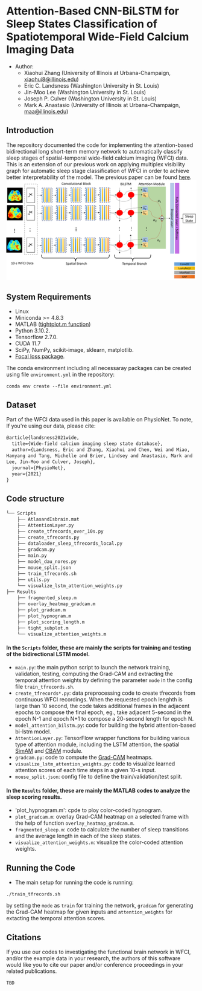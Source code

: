 # Attention-Based CNN-BiLSTM for Sleep States Classification of Spatiotemporal Wide-Field Calcium Imaging Data
- Author:
  - Xiaohui Zhang (University of Illinois at Urbana-Champaign, xiaohui8@illinois.edu)
  - Eric C. Landsness (Washington University in St. Louis)
  - Jin-Moo Lee (Washington University in St. Louis)
  - Joseph P. Culver (Washington University in St. Louis)
  - Mark A. Anastasio (University of Illinois at Urbana-Champaign, maa@illinois.edu)  
## Introduction
The repository documented the code for implementing the attention-based bidirectional long short-term memory network to automatically classify sleep stages of spatial-temporal wide-field calcium imaging (WFCI) data. This is an extension of our previous work on applying multiplex visibility graph for automatic sleep stage classification of WFCI in order to achieve better interpretability of the model. The previous paper can be found [here](https://doi.org/10.1016/j.jneumeth.2021.109421).
![fig1](Figure1.png)
## System Requirements
- Linux
- Miniconda >= 4.8.3
- MATLAB ([tightplot.m function](https://www.mathworks.com/matlabcentral/fileexchange/27991-tight_subplot-nh-nw-gap-marg_h-marg_w))
- Python 3.10.2. 
- Tensorflow 2.7.0.
- CUDA 11.7
- SciPy, NumPy, scikit-image, sklearn, matplotlib.
- [Focal loss package](https://github.com/artemmavrin/focal-loss).

The conda environment including all necessaray packages can be created using file `environment.yml` in the repository:
```
conda env create --file environment.yml
```
## Dataset
Part of the WFCI data used in this paper is available on PhysioNet. To note, If you're using our data, please cite:
```
@article{landsness2021wide,
  title={Wide-field calcium imaging sleep state database},
  author={Landsness, Eric and Zhang, Xiaohui and Chen, Wei and Miao, Hanyang and Tang, Michelle and Brier, Lindsey and Anastasio, Mark and Lee, Jin-Moo and Culver, Joseph},
  journal={PhysioNet},
  year={2021}
}
```
## Code structure
```
└── Scripts
    ├── AtlasandIsbrain.mat
    ├── AttentionLayer.py
    ├── create_tfrecords_over_10s.py
    ├── create_tfrecords.py
    ├── dataloader_sleep_tfrecords_local.py
    ├── gradcam.py
    ├── main.py
    ├── model_dau_nores.py
    ├── mouse_split.json
    ├── train_tfrecords.sh
    ├── utils.py
    └── visualize_lstm_attention_weights.py
├── Results
    ├── fragmented_sleep.m
    ├── overlay_heatmap_gradcam.m
    ├── plot_gradcam.m
    ├── plot_hypnogram.m
    ├── plot_scoring_length.m
    ├── tight_subplot.m
    └── visualize_attention_weights.m
```
#### In the `Scripts` folder, these are mainly the scripts for training and testing of the bidirectional LSTM model. 
- `main.py`: the main python script to launch the network training, validation, testing, computing the Grad-CAM and extracting the temporal attention weights by defining the parameter `mode` in the config file `train_tfrecords.sh`.
- `create_tfrecords*.py`: data preprocessing code to create tfrecords from continuous WFCI recordings. When the requested epoch lenghth is large than 10 second, the code takes additional frames in the adjacent epochs to compose the final epoch, eg., take adjacent 5-second in the epoch N-1 and epoch N+1 to compose a 20-second length for epoch N. 
- `model_attention_bilstm.py`: code for building the hybrid attention-based bi-lstm model.
- `AttentionLayer.py`: TensorFlow wrapper functions for building various type of attention module, including the LSTM attention, the spatial [SimAM](http://proceedings.mlr.press/v139/yang21o.html) and [CBAM](https://doi.org/10.48550/arXiv.1807.06521) module. 
- `gradcam.py`: code to compute the [Grad-CAM](https://doi.org/10.48550/arXiv.1610.02391) heatmaps.
- `visualize_lstm_attention_weights.py`: code to visualize learned attention scores of each time steps in a given 10-s input.
- `mouse_split.json`: config file to define the train/validation/test split.
#### In the `Results` folder, these are mainly the MATLAB codes to analyze the sleep scoring results.
- 'plot_hypnogram.m': cpde to ploy color-coded hypnogram.
- `plot_gradcam.m`: overlay Grad-CAM heatmap on a selected frame with the help of function `overlay_heatmap_gradcam.m`.
- `fragmented_sleep.m`: code to calculate the number of sleep transitions and the average length in each of the sleep states.
- `visualize_attention_weights.m`: visualize the color-coded attention weights.
## Running the Code
- The main setup for running the code is running:
```
./train_tfrecords.sh
```
by setting the `mode` as `train` for training the network, `gradcam` for generating the Grad-CAM heatmap for given inputs and `attention_weights` for extacting the temporal attention scores.
## Citations
If you use our codes to investigating the functional brain network in WFCI, and/or the example data in your research, the authors of this software would like you to cite our paper and/or conference proceedings in your related publications.
```
TBD
```
